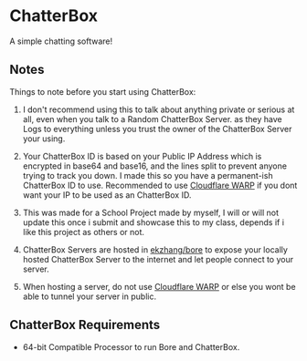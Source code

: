 # ChatterBox
A simple chatting software!

## Notes
Things to note before you start using ChatterBox:

1. I don't recommend using this to talk about anything private or serious at all, even when you talk to a Random ChatterBox Server. as they have Logs to everything unless you trust the owner of the ChatterBox Server your using.

2. Your ChatterBox ID is based on your Public IP Address which is encrypted in base64 and base16, and the lines split to prevent anyone trying to track you down. I made this so you have a permanent-ish ChatterBox ID to use. Recommended to use [Cloudflare WARP](https://1.1.1.1/) if you dont want your IP to be used as an ChatterBox ID.

3. This was made for a School Project made by myself, I will or will not update this once i submit and showcase this to my class, depends if i like this project as others or not.

4. ChatterBox Servers are hosted in [ekzhang/bore](https://github.com/ekzhang/bore) to expose your locally hosted ChatterBox Server to the internet and let people connect to your server.

5. When hosting a server, do not use [Cloudflare WARP](https://1.1.1.1/) or else you wont be able to tunnel your server in public.

## ChatterBox Requirements
- 64-bit Compatible Processor to run Bore and ChatterBox.
